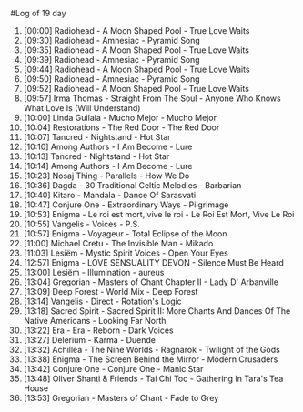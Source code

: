 #Log of 19 day

1. [00:00] Radiohead - A Moon Shaped Pool - True Love Waits
1. [09:30] Radiohead - Amnesiac - Pyramid Song
1. [09:35] Radiohead - A Moon Shaped Pool - True Love Waits
1. [09:39] Radiohead - Amnesiac - Pyramid Song
1. [09:44] Radiohead - A Moon Shaped Pool - True Love Waits
1. [09:50] Radiohead - Amnesiac - Pyramid Song
1. [09:52] Radiohead - A Moon Shaped Pool - True Love Waits
1. [09:57] Irma Thomas - Straight From The Soul - Anyone Who Knows What Love Is (Will Understand)
1. [10:00] Linda Guilala - Mucho Mejor - Mucho Mejor
1. [10:04] Restorations - The Red Door - The Red Door
1. [10:07] Tancred - Nightstand - Hot Star
1. [10:10] Among Authors - I Am Become - Lure
1. [10:13] Tancred - Nightstand - Hot Star
1. [10:14] Among Authors - I Am Become - Lure
1. [10:23] Nosaj Thing - Parallels - How We Do
1. [10:36] Dagda - 30 Traditional Celtic Melodies - Barbarian
1. [10:40] Kitaro - Mandala - Dance Of Sarasvati
1. [10:47] Conjure One - Extraordinary Ways - Pilgrimage
1. [10:53] Enigma - Le roi est mort, vive le roi - Le Roi Est Mort, Vive Le Roi
1. [10:55] Vangelis - Voices - P.S.
1. [10:57] Enigma - Voyageur - Total Eclipse of the Moon
1. [11:00] Michael Cretu - The Invisible Man - Mikado
1. [11:03] Lesiëm - Mystic Spirit Voices - Open Your Eyes
1. [12:57] Enigma - LOVE SENSUALITY DEVON - Silence Must Be Heard
1. [13:00] Lesiëm - Illumination - aureus
1. [13:04] Gregorian - Masters of Chant Chapter II - Lady D' Arbanville
1. [13:09] Deep Forest - World Mix - Deep Forest
1. [13:14] Vangelis - Direct - Rotation's Logic
1. [13:18] Sacred Spirit - Sacred Spirit II: More Chants And Dances Of The Native Americans - Looking Far North
1. [13:22] Era - Era - Reborn - Dark Voices
1. [13:27] Delerium - Karma - Duende
1. [13:32] Achillea - The Nine Worlds - Ragnarok - Twilight of the Gods
1. [13:38] Enigma - The Screen Behind the Mirror - Modern Crusaders
1. [13:42] Conjure One - Conjure One - Manic Star
1. [13:48] Oliver Shanti & Friends - Tai Chi Too - Gathering In Tara's Tea House
1. [13:53] Gregorian - Masters of Chant - Fade to Grey
